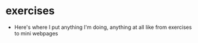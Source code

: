 # exercises
- Here's where I put anything I'm doing, anything at all like from exercises to mini webpages
